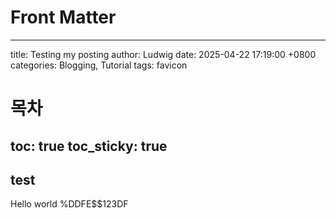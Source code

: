 # Front Matter
---
title: Testing my posting
author: Ludwig
date: 2025-04-22 17:19:00 +0800
categories: Blogging, Tutorial
tags: favicon
# 목차
toc: true
toc_sticky: true
---

## test
Hello world
%DDFE$$123DF